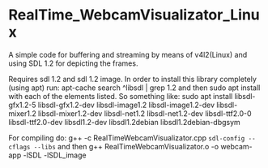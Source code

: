 # RealTime_WebcamVisualizator_Linux
A simple code for buffering and streaming by means of v4l2(Linux) and using SDL 1.2 for depicting the frames.

Requires sdl 1.2 and sdl 1.2 image. In order to install this library completely  (using apt) run:
apt-cache search ^libsdl | grep 1.2
and then sudo apt install with each of the elements listed. So something like:
sudo apt install libsdl-gfx1.2-5 libsdl-gfx1.2-dev libsdl-image1.2 libsdl-image1.2-dev libsdl-mixer1.2 libsdl-mixer1.2-dev libsdl-net1.2 libsdl-net1.2-dev libsdl-ttf2.0-0 libsdl-ttf2.0-dev libsdl1.2-dev libsdl1.2debian libsdl1.2debian-dbgsym

For compiling do:
g++ -c RealTimeWebcamVisualizator.cpp `sdl-config --cflags --libs`
and then
g++ RealTimeWebcamVisualizator.o -o webcam-app -lSDL -lSDL_image
